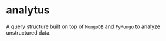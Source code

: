 # analytus

A query structure built on top of `MongoDB` and `PyMongo` to analyze unstructured data.

